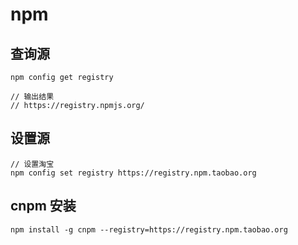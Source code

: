 
# npm 

## 查询源

```
npm config get registry

// 输出结果
// https://registry.npmjs.org/
```

## 设置源

```
// 设置淘宝
npm config set registry https://registry.npm.taobao.org
```

## cnpm 安装

```
npm install -g cnpm --registry=https://registry.npm.taobao.org
```
